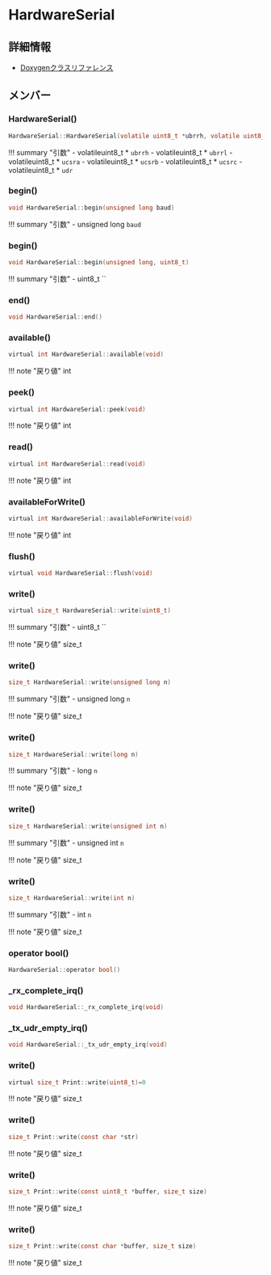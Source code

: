 # HardwareSerial



## 詳細情報

- [Doxygenクラスリファレンス](https://lang-ship.com/reference/Arduino/latest/class_hardware_serial.html)

## メンバー

### HardwareSerial()



```c
HardwareSerial::HardwareSerial(volatile uint8_t *ubrrh, volatile uint8_t *ubrrl, volatile uint8_t *ucsra, volatile uint8_t *ucsrb, volatile uint8_t *ucsrc, volatile uint8_t *udr)
```

!!! summary "引数"
	- volatileuint8_t * `ubrrh` 
	- volatileuint8_t * `ubrrl` 
	- volatileuint8_t * `ucsra` 
	- volatileuint8_t * `ucsrb` 
	- volatileuint8_t * `ucsrc` 
	- volatileuint8_t * `udr` 



### begin()



```c
void HardwareSerial::begin(unsigned long baud)
```

!!! summary "引数"
	- unsigned long `baud` 



### begin()



```c
void HardwareSerial::begin(unsigned long, uint8_t)
```

!!! summary "引数"
	- uint8_t `` 



### end()



```c
void HardwareSerial::end()
```



### available()



```c
virtual int HardwareSerial::available(void)
```

!!! note "戻り値"
	int



### peek()



```c
virtual int HardwareSerial::peek(void)
```

!!! note "戻り値"
	int



### read()



```c
virtual int HardwareSerial::read(void)
```

!!! note "戻り値"
	int



### availableForWrite()



```c
virtual int HardwareSerial::availableForWrite(void)
```

!!! note "戻り値"
	int



### flush()



```c
virtual void HardwareSerial::flush(void)
```



### write()



```c
virtual size_t HardwareSerial::write(uint8_t)
```

!!! summary "引数"
	- uint8_t `` 

!!! note "戻り値"
	size_t



### write()



```c
size_t HardwareSerial::write(unsigned long n)
```

!!! summary "引数"
	- unsigned long `n` 

!!! note "戻り値"
	size_t



### write()



```c
size_t HardwareSerial::write(long n)
```

!!! summary "引数"
	- long `n` 

!!! note "戻り値"
	size_t



### write()



```c
size_t HardwareSerial::write(unsigned int n)
```

!!! summary "引数"
	- unsigned int `n` 

!!! note "戻り値"
	size_t



### write()



```c
size_t HardwareSerial::write(int n)
```

!!! summary "引数"
	- int `n` 

!!! note "戻り値"
	size_t



### operator bool()



```c
HardwareSerial::operator bool()
```



### _rx_complete_irq()



```c
void HardwareSerial::_rx_complete_irq(void)
```



### _tx_udr_empty_irq()



```c
void HardwareSerial::_tx_udr_empty_irq(void)
```



### write()



```c
virtual size_t Print::write(uint8_t)=0
```

!!! note "戻り値"
	size_t



### write()



```c
size_t Print::write(const char *str)
```

!!! note "戻り値"
	size_t



### write()



```c
size_t Print::write(const uint8_t *buffer, size_t size)
```

!!! note "戻り値"
	size_t



### write()



```c
size_t Print::write(const char *buffer, size_t size)
```

!!! note "戻り値"
	size_t



